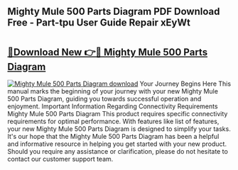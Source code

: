 ## Mighty Mule 500 Parts Diagram PDF Download Free - Part-tpu User Guide Repair xEyWt

# <h2><a href="http://dfhowg.blite.top/?on=Mighty+Mule+500+Parts+Diagram">🔗Download New 👉🔴 Mighty Mule 500 Parts Diagram</a></h2>

[![Mighty Mule 500 Parts Diagram download](https://i.imgur.com/lujVjoI.png)](http://dfhowg.blite.top/?on=Mighty+Mule+500+Parts+Diagram)
Your Journey Begins Here This manual marks the beginning of your journey with your new Mighty Mule 500 Parts Diagram, guiding you towards successful operation and enjoyment. Important Information Regarding Connectivity Requirements Mighty Mule 500 Parts Diagram This product requires specific connectivity requirements for optimal performance. With features like list of features, your new Mighty Mule 500 Parts Diagram is designed to simplify your tasks. It's our hope that the Mighty Mule 500 Parts Diagram has been a helpful and informative resource in helping you get started with your new product. Should you require any assistance or clarification, please do not hesitate to contact our customer support team.

